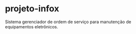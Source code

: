 # projeto-infox
Sistema gerenciador de ordem de serviço para manutenção de equipamentos eletrônicos.

